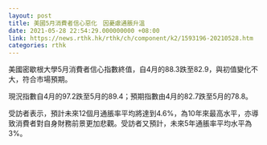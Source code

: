 ```yaml
---
layout: post
title: 美國5月消費者信心惡化　因憂慮通脹升溫
date: 2021-05-28 22:54:29.000000000 +08:00
link: https://news.rthk.hk/rthk/ch/component/k2/1593196-20210528.htm
categories: rthk
---
```


美國密歇根大學5月消費者信心指數終值，自4月的88.3跌至82.9，與初值變化不大，符合市場預期。

現況指數自4月的97.2跌至5月的89.4；預期指數由4月的82.7跌至5月的78.8。

受訪者表示，預計未來12個月通脹率平均將達到4.6%，為10年來最高水平，亦導致消費者對自身財務前景更加悲觀。受訪者又預計，未來5年通脹率平均水平為3%。
